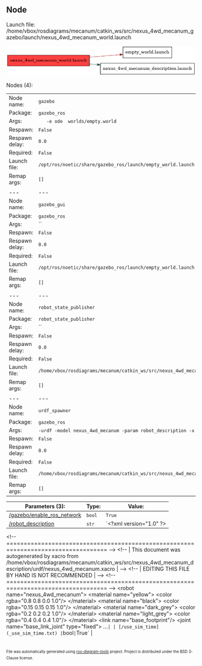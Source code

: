 <!--
File was automatically generated using 'ros-diagram-tools' project.
Project is distributed under the BSD 3-Clause license.
-->

## Node

Launch file: /home/vbox/rosdiagrams/mecanum/catkin_ws/src/nexus_4wd_mecanum_gazebo/launch/nexus_4wd_mecanum_world.launch

[![_home_vbox_rosdiagrams_mecanum_catkin_ws_src_nexus_4wd_mecanum_gazebo_launch_nexus_4wd_mecanum_world.launch](_home_vbox_rosdiagrams_mecanum_catkin_ws_src_nexus_4wd_mecanum_gazebo_launch_nexus_4wd_mecanum_world.launch.png "_home_vbox_rosdiagrams_mecanum_catkin_ws_src_nexus_4wd_mecanum_gazebo_launch_nexus_4wd_mecanum_world.launch")](_home_vbox_rosdiagrams_mecanum_catkin_ws_src_nexus_4wd_mecanum_gazebo_launch_nexus_4wd_mecanum_world.launch.png)


Nodes (4):

|     |     |
| --- | --- |
| Node name: | `gazebo` |
| Package: | `gazebo_ros` |
| Args: | `   -e ode  worlds/empty.world` |
| Respawn: | `False` |
| Respawn delay: | `0.0` |
| Required: | `False` |
| Launch file: | `/opt/ros/noetic/share/gazebo_ros/launch/empty_world.launch` |
| Remap args: | `[]` |
|     |     |
| --- | --- |
| Node name: | `gazebo_gui` |
| Package: | `gazebo_ros` |
| Args: | `` |
| Respawn: | `False` |
| Respawn delay: | `0.0` |
| Required: | `False` |
| Launch file: | `/opt/ros/noetic/share/gazebo_ros/launch/empty_world.launch` |
| Remap args: | `[]` |
|     |     |
| --- | --- |
| Node name: | `robot_state_publisher` |
| Package: | `robot_state_publisher` |
| Args: | `` |
| Respawn: | `False` |
| Respawn delay: | `0.0` |
| Required: | `False` |
| Launch file: | `/home/vbox/rosdiagrams/mecanum/catkin_ws/src/nexus_4wd_mecanum_description/launch/nexus_4wd_mecanum_description.launch` |
| Remap args: | `[]` |
|     |     |
| --- | --- |
| Node name: | `urdf_spawner` |
| Package: | `gazebo_ros` |
| Args: | `-urdf -model nexus_4wd_mecanum -param robot_description -x 0 -y 0 -z 0.5` |
| Respawn: | `False` |
| Respawn delay: | `0.0` |
| Required: | `False` |
| Launch file: | `/home/vbox/rosdiagrams/mecanum/catkin_ws/src/nexus_4wd_mecanum_gazebo/launch/nexus_4wd_mecanum_world.launch` |
| Remap args: | `[]` |

| Parameters (3): | Type: | Value: |
| --------------- | ----- | ------ |
| [/gazebo/enable_ros_network](_gazebo_enable_ros_network.txt) | `bool` | `True` |
| [/robot_description](_robot_description.txt) | `str` | `&lt;?xml version=&quot;1.0&quot; ?&gt;
&lt;!-- =================================================================================== --&gt;
&lt;!-- |    This document was autogenerated by xacro from /home/vbox/rosdiagrams/mecanum/catkin_ws/src/nexus_4wd_mecanum_description/urdf/nexus_4wd_mecanum.xacro | --&gt;
&lt;!-- |    EDITING THIS FILE BY HAND IS NOT RECOMMENDED                                 | --&gt;
&lt;!-- =================================================================================== --&gt;
&lt;robot name=&quot;nexus_4wd_mecanum&quot;&gt;
  &lt;material name=&quot;yellow&quot;&gt;
    &lt;color rgba=&quot;0.8 0.8 0.0 1.0&quot;/&gt;
  &lt;/material&gt;
  &lt;material name=&quot;black&quot;&gt;
    &lt;color rgba=&quot;0.15 0.15 0.15 1.0&quot;/&gt;
  &lt;/material&gt;
  &lt;material name=&quot;dark_grey&quot;&gt;
    &lt;color rgba=&quot;0.2 0.2 0.2 1.0&quot;/&gt;
  &lt;/material&gt;
  &lt;material name=&quot;light_grey&quot;&gt;
    &lt;color rgba=&quot;0.4 0.4 0.4 1.0&quot;/&gt;
  &lt;/material&gt;
  &lt;link name=&quot;base_footprint&quot;/&gt;
  &lt;joint name=&quot;base_link_joint&quot; type=&quot;fixed&quot;&gt;
...` |
| [/use_sim_time](_use_sim_time.txt) | `bool` | `True` |

</br>
<font size="1">
File was automatically generated using <a href="https://github.com/anetczuk/ros-diagram-tools"><i>ros-diagram-tools</i></a> project.
Project is distributed under the BSD 3-Clause license.
</font>

